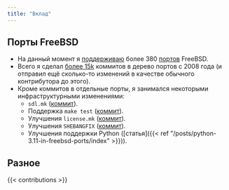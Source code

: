 ```yaml
---
title: "Вклад"
---
```


## Порты FreeBSD

- На данный момент я [поддерживаю](https://repology.org/maintainer/amdmi3%40freebsd.org)
  более 380 [портов](https://www.freshports.org/search.php?stype=maintainer&method=exact&query=amdmi3%40FreeBSD.org&num=500&orderby=category&orderbyupdown=asc&search=Search&format=html&branch=head) FreeBSD.
- Всего я сделал [более 15k](https://www.freshports.org/graphs.php?id=20)
  коммитов в дерево портов с 2008 года (и отправил ещё сколько-то
  изменений в качестве обычного контрибутора до этого).
- Кроме коммитов в отдельные порты, я занимался некоторыми инфраструктурными
  изменениями:
  - `sdl.mk` ([коммит](https://cgit.freebsd.org/ports/commit/?id=14223135a0ec1fc40ededbe70b4ad5ce27bbbf18)).
  - Поддержка `make test` ([коммит](https://cgit.freebsd.org/ports/commit/?id=5c572259877cd7ca5a4290778fe5ebabf9dfb2a0)).
  - Улучшения `license.mk` ([коммит](https://cgit.freebsd.org/ports/commit/?id=d861678bdefc371a8cb6bf3d2c316437130a0b33)).
  - Улучшения `SHEBANGFIX` ([коммит](https://cgit.freebsd.org/ports/commit/?id=67971bd0fb8a440f973d12606b0f496ba216d7df)).
  - Улучшения поддержки Python ([статья]({{< ref "/posts/python-3.11-in-freebsd-ports/index" >}})).

## Разное

{{< contributions >}}
